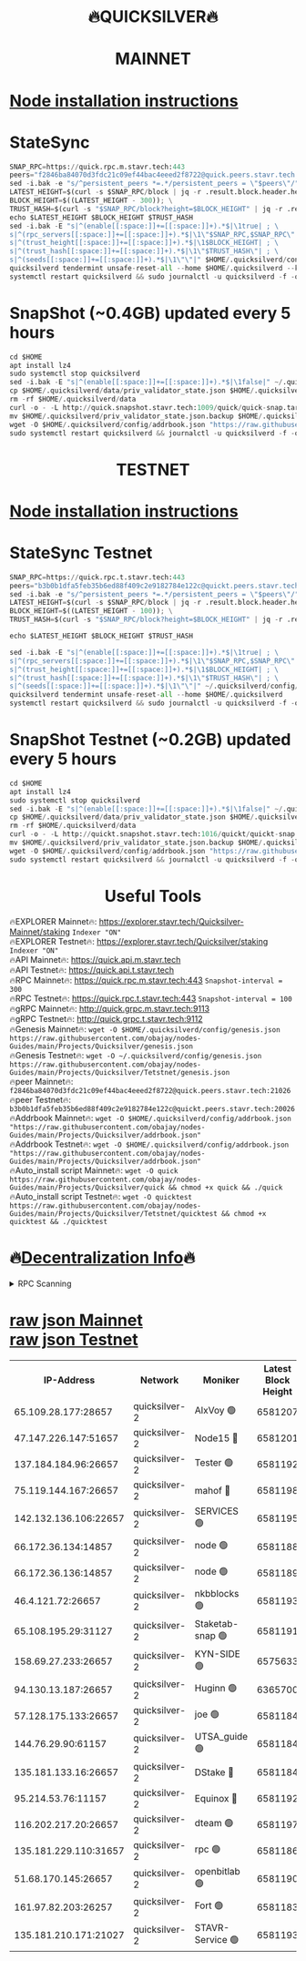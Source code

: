 <h1 align="center"> 🔥QUICKSILVER🔥</h1>

<h1 align="center"> MAINNET</h1>

[Node installation instructions](https://github.com/obajay/nodes-Guides/tree/main/Projects/Quicksilver)
=

# StateSync
```python
SNAP_RPC=https://quick.rpc.m.stavr.tech:443
peers="f2846ba84070d3fdc21c09ef44bac4eeed2f8722@quick.peers.stavr.tech:21026"
sed -i.bak -e "s/^persistent_peers *=.*/persistent_peers = \"$peers\"/" $HOME/.quicksilverd/config/config.toml
LATEST_HEIGHT=$(curl -s $SNAP_RPC/block | jq -r .result.block.header.height); \
BLOCK_HEIGHT=$((LATEST_HEIGHT - 300)); \
TRUST_HASH=$(curl -s "$SNAP_RPC/block?height=$BLOCK_HEIGHT" | jq -r .result.block_id.hash)
echo $LATEST_HEIGHT $BLOCK_HEIGHT $TRUST_HASH
sed -i.bak -E "s|^(enable[[:space:]]+=[[:space:]]+).*$|\1true| ; \
s|^(rpc_servers[[:space:]]+=[[:space:]]+).*$|\1\"$SNAP_RPC,$SNAP_RPC\"| ; \
s|^(trust_height[[:space:]]+=[[:space:]]+).*$|\1$BLOCK_HEIGHT| ; \
s|^(trust_hash[[:space:]]+=[[:space:]]+).*$|\1\"$TRUST_HASH\"| ; \
s|^(seeds[[:space:]]+=[[:space:]]+).*$|\1\"\"|" $HOME/.quicksilverd/config/config.toml
quicksilverd tendermint unsafe-reset-all --home $HOME/.quicksilverd --keep-addr-book
systemctl restart quicksilverd && sudo journalctl -u quicksilverd -f -o cat
```

# SnapShot (~0.4GB) updated every 5 hours
```python
cd $HOME
apt install lz4
sudo systemctl stop quicksilverd
sed -i.bak -E "s|^(enable[[:space:]]+=[[:space:]]+).*$|\1false|" ~/.quicksilverd/config/config.toml
cp $HOME/.quicksilverd/data/priv_validator_state.json $HOME/.quicksilverd/priv_validator_state.json.backup
rm -rf $HOME/.quicksilverd/data
curl -o - -L http://quick.snapshot.stavr.tech:1009/quick/quick-snap.tar.lz4 | lz4 -c -d - | tar -x -C $HOME/.quicksilverd --strip-components 2
mv $HOME/.quicksilverd/priv_validator_state.json.backup $HOME/.quicksilverd/data/priv_validator_state.json
wget -O $HOME/.quicksilverd/config/addrbook.json "https://raw.githubusercontent.com/obajay/nodes-Guides/main/Projects/Quicksilver/addrbook.json"
sudo systemctl restart quicksilverd && journalctl -u quicksilverd -f -o cat
```

<h1 align="center"> TESTNET</h1>

[Node installation instructions](https://github.com/obajay/nodes-Guides/tree/main/Projects/Quicksilver/Tetstnet)
=

# StateSync Testnet
```python
SNAP_RPC=https://quick.rpc.t.stavr.tech:443
peers="b3b0b1dfa5feb35b6ed88f409c2e9182784e122c@quickt.peers.stavr.tech:20026"
sed -i.bak -e "s/^persistent_peers *=.*/persistent_peers = \"$peers\"/" $HOME/.quicksilverd/config/config.toml
LATEST_HEIGHT=$(curl -s $SNAP_RPC/block | jq -r .result.block.header.height); \
BLOCK_HEIGHT=$((LATEST_HEIGHT - 100)); \
TRUST_HASH=$(curl -s "$SNAP_RPC/block?height=$BLOCK_HEIGHT" | jq -r .result.block_id.hash)

echo $LATEST_HEIGHT $BLOCK_HEIGHT $TRUST_HASH

sed -i.bak -E "s|^(enable[[:space:]]+=[[:space:]]+).*$|\1true| ; \
s|^(rpc_servers[[:space:]]+=[[:space:]]+).*$|\1\"$SNAP_RPC,$SNAP_RPC\"| ; \
s|^(trust_height[[:space:]]+=[[:space:]]+).*$|\1$BLOCK_HEIGHT| ; \
s|^(trust_hash[[:space:]]+=[[:space:]]+).*$|\1\"$TRUST_HASH\"| ; \
s|^(seeds[[:space:]]+=[[:space:]]+).*$|\1\"\"|" ~/.quicksilverd/config/config.toml
quicksilverd tendermint unsafe-reset-all --home $HOME/.quicksilverd
systemctl restart quicksilverd && sudo journalctl -u quicksilverd -f -o cat

```

# SnapShot Testnet (~0.2GB) updated every 5 hours
```python
cd $HOME
apt install lz4
sudo systemctl stop quicksilverd
sed -i.bak -E "s|^(enable[[:space:]]+=[[:space:]]+).*$|\1false|" ~/.quicksilverd/config/config.toml
cp $HOME/.quicksilverd/data/priv_validator_state.json $HOME/.quicksilverd/priv_validator_state.json.backup
rm -rf $HOME/.quicksilverd/data
curl -o - -L http://quickt.snapshot.stavr.tech:1016/quickt/quickt-snap.tar.lz4 | lz4 -c -d - | tar -x -C $HOME/.quicksilverd --strip-components 2
mv $HOME/.quicksilverd/priv_validator_state.json.backup $HOME/.quicksilverd/data/priv_validator_state.json
wget -O $HOME/.quicksilverd/config/addrbook.json "https://raw.githubusercontent.com/obajay/nodes-Guides/main/Projects/Quicksilver/Tetstnet/addrbook.json"
sudo systemctl restart quicksilverd && journalctl -u quicksilverd -f -o cat
```
 <h1 align="center"> Useful Tools</h1>

🔥EXPLORER Mainnet🔥:        https://explorer.stavr.tech/Quicksilver-Mainnet/staking    `Indexer "ON"` \
🔥EXPLORER Testnet🔥:        https://explorer.stavr.tech/Quicksilver/staking	        `Indexer "ON"` \
🔥API Mainnet🔥: 			 https://quick.api.m.stavr.tech \
🔥API Testnet🔥: 			 https://quick.api.t.stavr.tech \
🔥RPC Mainnet🔥:             https://quick.rpc.m.stavr.tech:443              `Snapshot-interval = 300` \
🔥RPC Testnet🔥:             https://quick.rpc.t.stavr.tech:443              `Snapshot-interval = 100` \
🔥gRPC Mainnet🔥:                    http://quick.grpc.m.stavr.tech:9113 \
🔥gRPC Testnet🔥:                    http://quick.grpc.t.stavr.tech:9112 \
🔥Genesis Mainnet🔥: `wget -O $HOME/.quicksilverd/config/genesis.json https://raw.githubusercontent.com/obajay/nodes-Guides/main/Projects/Quicksilver/genesis.json` \
🔥Genesis Testnet🔥: `wget -O ~/.quicksilverd/config/genesis.json https://raw.githubusercontent.com/obajay/nodes-Guides/main/Projects/Quicksilver/Tetstnet/genesis.json` \
🔥peer Mainnet🔥:					 `f2846ba84070d3fdc21c09ef44bac4eeed2f8722@quick.peers.stavr.tech:21026` \
🔥peer Testnet🔥:					 `b3b0b1dfa5feb35b6ed88f409c2e9182784e122c@quickt.peers.stavr.tech:20026` \
🔥Addrbook Mainnet🔥:    ```wget -O $HOME/.quicksilverd/config/addrbook.json "https://raw.githubusercontent.com/obajay/nodes-Guides/main/Projects/Quicksilver/addrbook.json"``` \
🔥Addrbook Testnet🔥:    ```wget -O $HOME/.quicksilverd/config/addrbook.json "https://raw.githubusercontent.com/obajay/nodes-Guides/main/Projects/Quicksilver/addrbook.json"``` \
🔥Auto_install script Mainnet🔥: ```wget -O quick https://raw.githubusercontent.com/obajay/nodes-Guides/main/Projects/Quicksilver/quick && chmod +x quick && ./quick``` \
🔥Auto_install script Testnet🔥: ```wget -O quicktest https://raw.githubusercontent.com/obajay/nodes-Guides/main/Projects/Quicksilver/Tetstnet/quicktest && chmod +x quicktest && ./quicktest```

🔥[Decentralization Info](https://github.com/obajay/StateSync-snapshots/tree/main/Projects/Quicksilver/Decentralization)🔥
=

<details>
<summary>RPC Scanning</summary>

<h2 align="center"> We scan nodes in real time every 4 hours. And we provide the final result of RPC endpoints.
We cannot influence the operation of these nodes in any way. </h2>


```python
If Voting Power is higher than 0 --> then the Node is a validator of the network and may be subject to attack and be a potential threat to the chain.
```
```python
We marked such validators with a red symbol
```

</details>

[raw json Mainnet](https://rpc-check.quickm.stavr.tech/quickm/rpc-quickm-result.json) \
[raw json Testnet](https://github.com/obajay/StateSync-snapshots/tree/main/Projects/Quicksilver/Rpc-Check-Testnet)
=


<table><tr><th>IP-Address</th><th>Network</th><th>Moniker</th><th>Latest Block Height</th><th>Earliest Block Height</th><th>Catching Up</th><th>Tx Index</th><th>Voting Power</th><th>Scan Time</th></tr><tr><td>65.109.28.177:28657</td><td>quicksilver-2</td><td>AlxVoy 🟢</td><td>6581207</td><td>3562001</td><td>False</td><td>off</td><td>0</td><td>2024-03-27T08:48:59.619522973UTC</td></tr><tr><td>47.147.226.147:51657</td><td>quicksilver-2</td><td>Node15 🔴</td><td>6581201</td><td>5151648</td><td>False</td><td>off</td><td>924989</td><td>2024-03-27T08:48:22.295470159UTC</td></tr><tr><td>137.184.184.96:26657</td><td>quicksilver-2</td><td>Tester 🟢</td><td>6581192</td><td>5550692</td><td>False</td><td>off</td><td>0</td><td>2024-03-27T08:47:29.742565616UTC</td></tr><tr><td>75.119.144.167:26657</td><td>quicksilver-2</td><td>mahof 🔴</td><td>6581198</td><td>5654794</td><td>False</td><td>on</td><td>285749</td><td>2024-03-27T08:48:06.772263673UTC</td></tr><tr><td>142.132.136.106:22657</td><td>quicksilver-2</td><td>SERVICES 🟢</td><td>6581195</td><td>5920001</td><td>False</td><td>on</td><td>0</td><td>2024-03-27T08:47:47.637665308UTC</td></tr><tr><td>66.172.36.134:14857</td><td>quicksilver-2</td><td>node 🟢</td><td>6581188</td><td>5950756</td><td>False</td><td>on</td><td>0</td><td>2024-03-27T08:47:06.779866777UTC</td></tr><tr><td>66.172.36.136:14857</td><td>quicksilver-2</td><td>node 🟢</td><td>6581189</td><td>5950756</td><td>False</td><td>on</td><td>0</td><td>2024-03-27T08:47:09.628319903UTC</td></tr><tr><td>46.4.121.72:26657</td><td>quicksilver-2</td><td>nkbblocks 🟢</td><td>6581193</td><td>6056301</td><td>False</td><td>on</td><td>0</td><td>2024-03-27T08:47:36.217934888UTC</td></tr><tr><td>65.108.195.29:31127</td><td>quicksilver-2</td><td>Staketab-snap 🟢</td><td>6581191</td><td>6075001</td><td>False</td><td>off</td><td>0</td><td>2024-03-27T08:47:22.470537797UTC</td></tr><tr><td>158.69.27.233:26657</td><td>quicksilver-2</td><td>KYN-SIDE 🟢</td><td>6575633</td><td>6159001</td><td>False</td><td>on</td><td>0</td><td>2024-03-27T08:47:40.892483173UTC</td></tr><tr><td>94.130.13.187:26657</td><td>quicksilver-2</td><td>Huginn 🟢</td><td>6365700</td><td>6231630</td><td>False</td><td>on</td><td>0</td><td>2024-03-27T08:47:47.850766905UTC</td></tr><tr><td>57.128.175.133:26657</td><td>quicksilver-2</td><td>joe 🟢</td><td>6581184</td><td>6246344</td><td>False</td><td>on</td><td>0</td><td>2024-03-27T08:46:40.195731807UTC</td></tr><tr><td>144.76.29.90:61157</td><td>quicksilver-2</td><td>UTSA_guide 🟢</td><td>6581184</td><td>6316825</td><td>False</td><td>on</td><td>0</td><td>2024-03-27T08:46:39.907063711UTC</td></tr><tr><td>135.181.133.16:26657</td><td>quicksilver-2</td><td>DStake 🔴</td><td>6581184</td><td>6378597</td><td>False</td><td>on</td><td>79272</td><td>2024-03-27T08:46:39.432217255UTC</td></tr><tr><td>95.214.53.76:11157</td><td>quicksilver-2</td><td>Equinox 🔴</td><td>6581192</td><td>6459097</td><td>False</td><td>on</td><td>214741</td><td>2024-03-27T08:47:28.900844770UTC</td></tr><tr><td>116.202.217.20:26657</td><td>quicksilver-2</td><td>dteam 🟢</td><td>6581197</td><td>6474101</td><td>False</td><td>on</td><td>0</td><td>2024-03-27T08:47:56.229511789UTC</td></tr><tr><td>135.181.229.110:31657</td><td>quicksilver-2</td><td>rpc 🟢</td><td>6581186</td><td>6479823</td><td>False</td><td>on</td><td>0</td><td>2024-03-27T08:46:53.307131491UTC</td></tr><tr><td>51.68.170.145:26657</td><td>quicksilver-2</td><td>openbitlab 🟢</td><td>6581190</td><td>6507144</td><td>False</td><td>on</td><td>0</td><td>2024-03-27T08:47:16.002703228UTC</td></tr><tr><td>161.97.82.203:26257</td><td>quicksilver-2</td><td>Fort 🟢</td><td>6581183</td><td>6565996</td><td>False</td><td>on</td><td>0</td><td>2024-03-27T08:46:36.952489154UTC</td></tr><tr><td>135.181.210.171:21027</td><td>quicksilver-2</td><td>STAVR-Service 🟢</td><td>6581193</td><td>6578101</td><td>False</td><td>on</td><td>0</td><td>2024-03-27T08:47:41.222463926UTC</td></tr></table>
